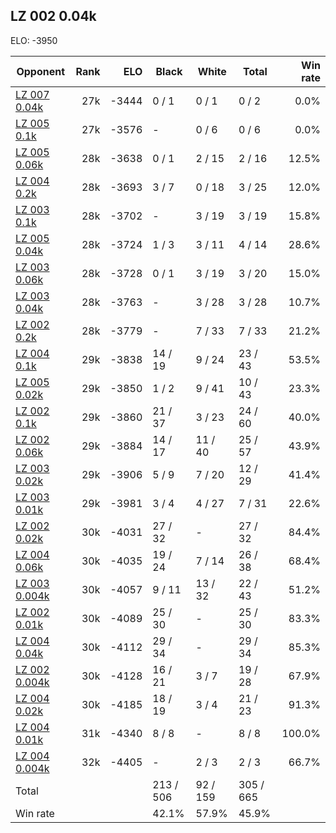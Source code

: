 ## LZ 002 0.04k ##

ELO: -3950

Opponent | Rank | ELO | Black | White | Total | Win rate
---------|-----:|----:|-------|-------|-------|-------:
[LZ 007 0.04k](LZ%20007%200.04k.md) | 27k | -3444 | 0 / 1 | 0 / 1 | 0 / 2 | 0.0%
[LZ 005 0.1k](LZ%20005%200.1k.md) | 27k | -3576 | - | 0 / 6 | 0 / 6 | 0.0%
[LZ 005 0.06k](LZ%20005%200.06k.md) | 28k | -3638 | 0 / 1 | 2 / 15 | 2 / 16 | 12.5%
[LZ 004 0.2k](LZ%20004%200.2k.md) | 28k | -3693 | 3 / 7 | 0 / 18 | 3 / 25 | 12.0%
[LZ 003 0.1k](LZ%20003%200.1k.md) | 28k | -3702 | - | 3 / 19 | 3 / 19 | 15.8%
[LZ 005 0.04k](LZ%20005%200.04k.md) | 28k | -3724 | 1 / 3 | 3 / 11 | 4 / 14 | 28.6%
[LZ 003 0.06k](LZ%20003%200.06k.md) | 28k | -3728 | 0 / 1 | 3 / 19 | 3 / 20 | 15.0%
[LZ 003 0.04k](LZ%20003%200.04k.md) | 28k | -3763 | - | 3 / 28 | 3 / 28 | 10.7%
[LZ 002 0.2k](LZ%20002%200.2k.md) | 28k | -3779 | - | 7 / 33 | 7 / 33 | 21.2%
[LZ 004 0.1k](LZ%20004%200.1k.md) | 29k | -3838 | 14 / 19 | 9 / 24 | 23 / 43 | 53.5%
[LZ 005 0.02k](LZ%20005%200.02k.md) | 29k | -3850 | 1 / 2 | 9 / 41 | 10 / 43 | 23.3%
[LZ 002 0.1k](LZ%20002%200.1k.md) | 29k | -3860 | 21 / 37 | 3 / 23 | 24 / 60 | 40.0%
[LZ 002 0.06k](LZ%20002%200.06k.md) | 29k | -3884 | 14 / 17 | 11 / 40 | 25 / 57 | 43.9%
[LZ 003 0.02k](LZ%20003%200.02k.md) | 29k | -3906 | 5 / 9 | 7 / 20 | 12 / 29 | 41.4%
[LZ 003 0.01k](LZ%20003%200.01k.md) | 29k | -3981 | 3 / 4 | 4 / 27 | 7 / 31 | 22.6%
[LZ 002 0.02k](LZ%20002%200.02k.md) | 30k | -4031 | 27 / 32 | - | 27 / 32 | 84.4%
[LZ 004 0.06k](LZ%20004%200.06k.md) | 30k | -4035 | 19 / 24 | 7 / 14 | 26 / 38 | 68.4%
[LZ 003 0.004k](LZ%20003%200.004k.md) | 30k | -4057 | 9 / 11 | 13 / 32 | 22 / 43 | 51.2%
[LZ 002 0.01k](LZ%20002%200.01k.md) | 30k | -4089 | 25 / 30 | - | 25 / 30 | 83.3%
[LZ 004 0.04k](LZ%20004%200.04k.md) | 30k | -4112 | 29 / 34 | - | 29 / 34 | 85.3%
[LZ 002 0.004k](LZ%20002%200.004k.md) | 30k | -4128 | 16 / 21 | 3 / 7 | 19 / 28 | 67.9%
[LZ 004 0.02k](LZ%20004%200.02k.md) | 30k | -4185 | 18 / 19 | 3 / 4 | 21 / 23 | 91.3%
[LZ 004 0.01k](LZ%20004%200.01k.md) | 31k | -4340 | 8 / 8 | - | 8 / 8 | 100.0%
[LZ 004 0.004k](LZ%20004%200.004k.md) | 32k | -4405 | - | 2 / 3 | 2 / 3 | 66.7%
Total | | | 213 / 506 | 92 / 159 | 305 / 665 | 
Win rate| | | 42.1% | 57.9% | 45.9% | 
